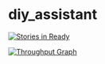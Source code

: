 # diy_assistant

[![Stories in Ready](https://badge.waffle.io/DiyAssistant/diy_assistant.svg?label=ready&title=Ready)](http://waffle.io/DiyAssistant/diy_assistant)

[![Throughput Graph](https://graphs.waffle.io/DiyAssistant/diy_assistant/throughput.svg)](https://waffle.io/DiyAssistant/diy_assistant/metrics/throughput)
